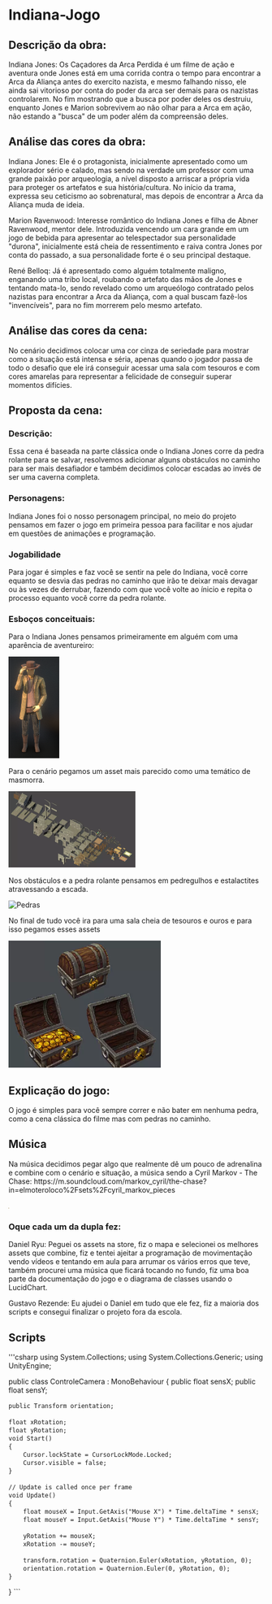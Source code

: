 # Indiana-Jogo

<h2>Descrição da obra:</h2>
<p>Indiana Jones: Os Caçadores da Arca Perdida é um filme de ação e aventura onde Jones está em uma corrida contra o tempo para encontrar a Arca da Aliança antes do exercito nazista, e mesmo falhando nisso, ele ainda sai vitorioso por conta do poder da arca ser demais para os nazistas controlarem. No fim mostrando que a busca por poder deles os destruiu, enquanto Jones e Marion sobrevivem ao não olhar para a Arca em ação, não estando a "busca" de um poder além da compreensão deles.</p>

<h2>Análise das cores da obra:</h2>
<p>Indiana Jones: Ele é o protagonista, inicialmente apresentado como um explorador sério e calado, mas sendo na verdade um professor com uma grande paixão por arqueologia, a nível disposto a arriscar a própria vida para proteger os artefatos e sua história/cultura. No início da trama, expressa seu ceticismo ao sobrenatural, mas depois de encontrar a Arca da Aliança muda de ideia.

Marion Ravenwood: Interesse romântico do Indiana Jones e filha de Abner Ravenwood, mentor dele. Introduzida vencendo um cara grande em um jogo de bebida para apresentar ao telespectador sua personalidade "durona", inicialmente está cheia de ressentimento e raiva contra Jones por conta do passado, a sua personalidade forte é o seu principal destaque.

René Belloq: Já é apresentado como alguém totalmente maligno, enganando uma tribo local, roubando o artefato das mãos de Jones e tentando mata-lo, sendo revelado como um arqueólogo contratado pelos nazistas para encontrar a Arca da Aliança, com a qual buscam fazê-los "invencíveis", para no fim morrerem pelo mesmo artefato.</p>

<h2>Análise das cores da cena:</h2>
<p>No cenário decidimos colocar uma cor cinza de seriedade para mostrar como a situação está intensa e séria, apenas quando o jogador passa de todo o desafio que ele irá conseguir acessar uma sala com tesouros e com cores amarelas para representar a felicidade de conseguir superar momentos difícies.</p>

<h2>Proposta da cena:</h2>
<h3>Descrição:</h3>
<p>Essa cena é baseada na parte clássica onde o Indiana Jones corre da pedra rolante para se salvar, resolvemos adicionar alguns obstáculos no caminho para ser mais desafiador e também decidimos colocar escadas ao invés de ser uma caverna completa.</p>
<h3>Personagens:</h3>
<p>Indiana Jones foi o nosso personagem principal, no meio do projeto pensamos em fazer o jogo em primeira pessoa para facilitar e nos ajudar em questões de animações e programação.</p>
<h3>Jogabilidade</h3>
<p>Para jogar é simples e faz você se sentir na pele do Indiana, você corre equanto se desvia das pedras no caminho que irão te deixar mais devagar ou às vezes de derrubar, fazendo com que você volte ao ínicio e repita o processo equanto você corre da pedra rolante.</p>

<h3>Esboços conceituais:</h3>
<p>Para o Indiana Jones pensamos primeiramente em alguém com uma aparência de aventureiro:</p>
<img src="imagens/Indiana.png" alt="Cenário" width="100" height="200">
<p>Para o cenário pegamos um asset mais parecido como uma temático de masmorra.</p>
<img src="imagens/Cenario.png" alt="Cenário" width="250" height="150">
<p>Nos obstáculos e a pedra rolante pensamos em pedregulhos e estalactites atravessando a escada.</p>
<img src="imagens/obstacuçlos.png" alt="Pedras" width="250" height="150">
<p>No final de tudo você ira para uma sala cheia de tesouros e ouros e para isso pegamos esses assets</p>
<img src="imagens/Bau.png" alt="Baú" width="300" height="250">

<h2>Explicação do jogo:</h2>
<p>O jogo é simples para você sempre correr e não bater em nenhuma pedra, como a cena clássica do filme mas com pedras no caminho. </p>


<h2>Música</h2>
<p>Na música decidimos pegar algo que realmente dê um pouco de adrenalina e combine com o cenário e situação, a música sendo a Cyril Markov - The Chase:  https://m.soundcloud.com/markov_cyril/the-chase?in=elmoteroloco%2Fsets%2Fcyril_markov_pieces</p>
<img src="imagens/Alexa.png" alt="Indiana" width="1" height="1">

<h3>Oque cada um da dupla fez:</h3>
<p>Daniel Ryu: Peguei os assets na store, fiz o mapa e selecionei os melhores assets que combine, fiz e tentei ajeitar a programação de movimentação vendo vídeos e tentando em aula para arrumar os vários erros que teve, também procurei uma música que ficará tocando no fundo, fiz uma boa parte da documentação do jogo e o diagrama de classes usando o LucidChart.</p>
<p>Gustavo Rezende: Eu ajudei o Daniel em tudo que ele fez, fiz a maioria dos scripts e consegui finalizar o projeto fora da escola.</p>

<h2>Scripts</h2>
'''csharp using System.Collections;
using System.Collections.Generic;
using UnityEngine;

public class ControleCamera : MonoBehaviour
{
    public float sensX;
    public float sensY;

    public Transform orientation;

    float xRotation;
    float yRotation;
    void Start()
    {
        Cursor.lockState = CursorLockMode.Locked;
        Cursor.visible = false;
    }

    // Update is called once per frame
    void Update()
    {
        float mouseX = Input.GetAxis("Mouse X") * Time.deltaTime * sensX;
        float mouseY = Input.GetAxis("Mouse Y") * Time.deltaTime * sensY;

        yRotation += mouseX;
        xRotation -= mouseY;

        transform.rotation = Quaternion.Euler(xRotation, yRotation, 0);
        orientation.rotation = Quaternion.Euler(0, yRotation, 0);
    }
} ```

